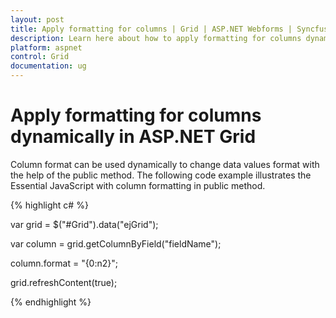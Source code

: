 ```yaml
---
layout: post
title: Apply formatting for columns | Grid | ASP.NET Webforms | Syncfusion
description: Learn here about how to apply formatting for columns dynamically in Syncfusion Essential ASP.NET Grid Control, its elements, and more.
platform: aspnet
control: Grid
documentation: ug
---
```


# Apply formatting for columns dynamically in ASP.NET Grid

Column format can be used dynamically to change data values format with the help of the public method. The following code example illustrates the Essential JavaScript with column formatting in public method.

{% highlight c# %}

var grid = $("#Grid").data("ejGrid");

var column = grid.getColumnByField("fieldName");

column.format = "{0:n2}";

grid.refreshContent(true);

 {% endhighlight %}

